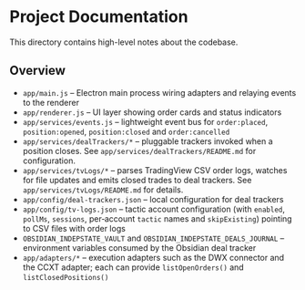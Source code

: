 # Project Documentation

This directory contains high-level notes about the codebase.

## Overview
- `app/main.js` – Electron main process wiring adapters and relaying events to the renderer
- `app/renderer.js` – UI layer showing order cards and status indicators
- `app/services/events.js` – lightweight event bus for `order:placed`, `position:opened`, `position:closed` and `order:cancelled`
- `app/services/dealTrackers/*` – pluggable trackers invoked when a position closes. See `app/services/dealTrackers/README.md` for configuration.
- `app/services/tvLogs/*` – parses TradingView CSV order logs, watches for file updates and emits closed trades to deal trackers. See `app/services/tvLogs/README.md` for details.
- `app/config/deal-trackers.json` – local configuration for deal trackers
- `app/config/tv-logs.json` – tactic account configuration (with `enabled`, `pollMs`, `sessions`, per‑account `tactic` names and `skipExisting`) pointing to CSV files with order logs
- `OBSIDIAN_INDEPSTATE_VAULT` and `OBSIDIAN_INDEPSTATE_DEALS_JOURNAL` – environment variables consumed by the Obsidian deal tracker
- `app/adapters/*` – execution adapters such as the DWX connector and the CCXT adapter; each can provide `listOpenOrders()` and `listClosedPositions()`

